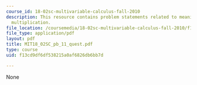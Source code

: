 ```yaml
---
course_id: 18-02sc-multivariable-calculus-fall-2010
description: This resource contains problem statements related to meaning of matrix
  multiplication.
file_location: /coursemedia/18-02sc-multivariable-calculus-fall-2010/f13cd9df6df538215a0af6826db6bb7d_MIT18_02SC_pb_11_quest.pdf
file_type: application/pdf
layout: pdf
title: MIT18_02SC_pb_11_quest.pdf
type: course
uid: f13cd9df6df538215a0af6826db6bb7d

---
```

None